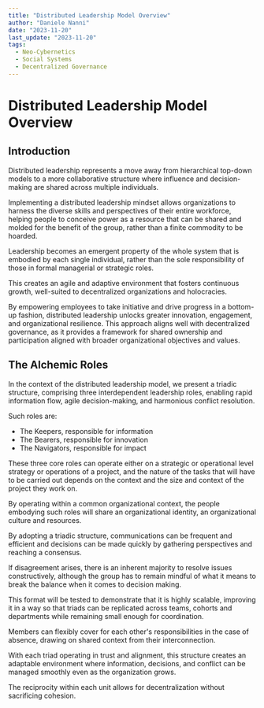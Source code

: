 ```yaml
---
title: "Distributed Leadership Model Overview"
author: "Daniele Nanni"
date: "2023-11-20"
last_update: "2023-11-20"
tags:
  - Neo-Cybernetics
  - Social Systems
  - Decentralized Governance
---
```


# Distributed Leadership Model Overview

## Introduction

Distributed leadership represents a move away from hierarchical top-down models to a more collaborative structure where influence and decision-making are shared across multiple individuals. 

Implementing a distributed leadership mindset allows organizations to harness the diverse skills and perspectives of their entire workforce, helping people to conceive power as a resource that can be shared and molded for the benefit of the group, rather than a finite commodity to be hoarded.

Leadership becomes an emergent property of the whole system that is embodied by each single individual, rather than the sole responsibility of those in formal managerial or strategic roles. 

This creates an agile and adaptive environment that fosters continuous growth, well-suited to decentralized organizations and holocracies.

By empowering employees to take initiative and drive progress in a bottom-up fashion, distributed leadership unlocks greater innovation, engagement, and organizational resilience. This approach aligns well with decentralized governance, as it provides a framework for shared ownership and participation aligned with broader organizational objectives and values.

## The Alchemic Roles

In the context of the distributed leadership model, we present a triadic structure, comprising three interdependent leadership roles, enabling rapid information flow, agile decision-making, and harmonious conflict resolution. 

Such roles are:

- The Keepers, responsible for information
- The Bearers, responsible for innovation
- The Navigators, responsible for impact

These three core roles can operate either on a strategic or operational level strategy or operations of a project, and the nature of the tasks that will have to be carried out depends on the context and the size and context of the project they work on. 

By operating within a common organizational context, the people embodying such roles will share an organizational identity, an organizational culture and resources.

By adopting a triadic structure, communications can be frequent and efficient and decisions can be made quickly by gathering perspectives and reaching a consensus. 

If disagreement arises, there is an inherent majority to resolve issues constructively, although the group has to remain mindful of what it means to break the balance when it comes to decision making. 

This format will be tested to demonstrate that it is highly scalable, improving it in a way so that triads can be replicated across teams, cohorts and departments while remaining small enough for coordination. 

Members can flexibly cover for each other's responsibilities in the case of absence, drawing on shared context from their interconnection. 

With each triad operating in trust and alignment, this structure creates an adaptable environment where information, decisions, and conflict can be managed smoothly even as the organization grows. 

The reciprocity within each unit allows for decentralization without sacrificing cohesion.


